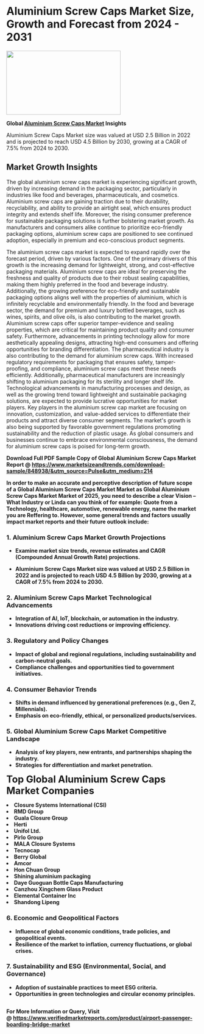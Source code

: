 <H1>Aluminium Screw Caps Market Size, Growth and Forecast from 2024 - 2031</H1><img class="aligncenter size-medium wp-image-584254" src="https://thirdeyenews.in/wp-content/uploads/2024/09/Global-Market-Research-300x168.jpeg" alt="" width="300" height="168" /><p><strong>Global&nbsp;<a href="https://www.marketsizeandtrends.com/download-sample/848938/&amp;utm_source=Pulse&amp;utm_medium=214">Aluminium Screw Caps Market</a> Insights</strong></p><p>Aluminium Screw Caps Market size was valued at USD 2.5 Billion in 2022 and is projected to reach USD 4.5 Billion by 2030, growing at a CAGR of 7.5% from 2024 to 2030.</p><p><h2>Market Growth Insights</h2> <p>The global aluminium screw caps market is experiencing significant growth, driven by increasing demand in the packaging sector, particularly in industries like food and beverages, pharmaceuticals, and cosmetics. Aluminium screw caps are gaining traction due to their durability, recyclability, and ability to provide an airtight seal, which ensures product integrity and extends shelf life. Moreover, the rising consumer preference for sustainable packaging solutions is further bolstering market growth. As manufacturers and consumers alike continue to prioritize eco-friendly packaging options, aluminium screw caps are positioned to see continued adoption, especially in premium and eco-conscious product segments.</p> <p><strong></strong></p> <p>The aluminium screw caps market is expected to expand rapidly over the forecast period, driven by various factors. One of the primary drivers of this growth is the increasing demand for lightweight, strong, and cost-effective packaging materials. Aluminium screw caps are ideal for preserving the freshness and quality of products due to their robust sealing capabilities, making them highly preferred in the food and beverage industry. Additionally, the growing preference for eco-friendly and sustainable packaging options aligns well with the properties of aluminium, which is infinitely recyclable and environmentally friendly. In the food and beverage sector, the demand for premium and luxury bottled beverages, such as wines, spirits, and olive oils, is also contributing to the market growth. Aluminium screw caps offer superior tamper-evidence and sealing properties, which are critical for maintaining product quality and consumer safety. Furthermore, advancements in printing technology allow for more aesthetically appealing designs, attracting high-end consumers and offering opportunities for branding differentiation. The pharmaceutical industry is also contributing to the demand for aluminium screw caps. With increased regulatory requirements for packaging that ensures safety, tamper-proofing, and compliance, aluminium screw caps meet these needs efficiently. Additionally, pharmaceutical manufacturers are increasingly shifting to aluminium packaging for its sterility and longer shelf life. Technological advancements in manufacturing processes and design, as well as the growing trend toward lightweight and sustainable packaging solutions, are expected to provide lucrative opportunities for market players. Key players in the aluminium screw cap market are focusing on innovation, customization, and value-added services to differentiate their products and attract diverse consumer segments. The market's growth is also being supported by favorable government regulations promoting sustainability and the reduction of plastic usage. As global consumers and businesses continue to embrace environmental consciousness, the demand for aluminium screw caps is poised for long-term growth.</p> <p><strong></p><p><span class=""><strong>Download Full PDF Sample Copy of Global Aluminium Screw Caps Market Report</strong> @ <a href="https://www.marketsizeandtrends.com/download-sample/848938/&amp;utm_source=Pulse&amp;utm_medium=214" target="_blank">https://www.marketsizeandtrends.com/download-sample/848938/&amp;utm_source=Pulse&amp;utm_medium=214</a></span></p><p>In order to make an accurate and perceptive description of future scope of a Global&nbsp;Aluminium Screw Caps Market Market as Global&nbsp;Aluminium Screw Caps Market Market of 2025, you need to describe a clear Vision &ndash; What Industry or Linda can you think of for example: Quote from a Technology, healthcare, automotive, renewable energy, name the market you are Reffering to. However, some general trends and factors usually impact market reports and their future outlook include:</p><h3>1.&nbsp;<strong>Aluminium Screw Caps Market Growth Projections</strong></h3><ul><li>Examine market size trends, revenue estimates and CAGR (Compounded Annual Growth Rate) projections.</li><li><p>Aluminium Screw Caps Market size was valued at USD 2.5 Billion in 2022 and is projected to reach USD 4.5 Billion by 2030, growing at a CAGR of 7.5% from 2024 to 2030.</p></li></ul><h3>2.&nbsp;<strong>Aluminium Screw Caps Market Technological Advancements</strong></h3><ul><li>Integration of AI, IoT, blockchain, or automation in the industry.</li><li>Innovations driving cost reductions or improving efficiency.</li></ul><h3>3.&nbsp;<strong>Regulatory and Policy Changes</strong></h3><ul><li>Impact of global and regional regulations, including sustainability and carbon-neutral goals.</li><li>Compliance challenges and opportunities tied to government initiatives.</li></ul><h3>4.&nbsp;<strong>Consumer Behavior Trends</strong></h3><ul><li>Shifts in demand influenced by generational preferences (e.g., Gen Z, Millennials).</li><li>Emphasis on eco-friendly, ethical, or personalized products/services.</li></ul><h3>5.&nbsp;<strong>Global Aluminium Screw Caps Market Competitive Landscape</strong></h3><ul><li>Analysis of key players, new entrants, and partnerships shaping the industry.</li><li>Strategies for differentiation and market penetration.</li></ul><p data-pm-slice="1 1 []"><span style="color: inherit; font-family: inherit; font-size: 25px;">Top Global Aluminium Screw Caps Market Companies</span></p><div class="" data-test-id=""><p><li>Closure Systems International (CSI)</li><li> RMD Group</li><li> Guala Closure Group</li><li> Herti</li><li> Unifol Ltd.</li><li> Pirlo Group</li><li> MALA Closure Systems</li><li> Tecnocap</li><li> Berry Global</li><li> Amcor</li><li> Hon Chuan Group</li><li> Shining aluminium packaging</li><li> Daye Guoguan Bottle Caps Manufacturing</li><li> Canzhou Xingchem Glass Product</li><li> Elemental Container Inc</li><li> Shandong Lipeng</li></p></div><h3>6.&nbsp;<strong>Economic and Geopolitical Factors</strong></h3><ul><li>Influence of global economic conditions, trade policies, and geopolitical events.</li><li>Resilience of the market to inflation, currency fluctuations, or global crises.</li></ul><h3>7.&nbsp;<strong>Sustainability and ESG (Environmental, Social, and Governance)</strong></h3><ul><li>Adoption of sustainable practices to meet ESG criteria.</li><li>Opportunities in green technologies and circular economy principles.</li></ul><h2><strong style="font-size: 14px;">For More Information or Query, Visit @&nbsp;</strong><a style="background-color: #ffffff; font-size: 14px;" href="https://www.marketsizeandtrends.com/report/aluminium-screw-caps-market/" target="_blank">https://www.verifiedmarketreports.com/product/airport-passenger-boarding-bridge-market</a></h2>
